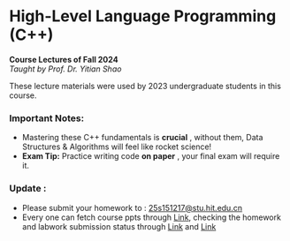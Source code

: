 # High-Level Language Programming (C++)

**Course Lectures of Fall 2024**  
*Taught by Prof. Dr. Yitian Shao*

These lecture materials were used by 2023 undergraduate students in this course.

### Important Notes:
- Mastering these C++ fundamentals is **crucial** , without them, Data Structures & Algorithms will feel like rocket science!
- **Exam Tip:** Practice writing code **on paper** , your final exam will require it.

### Update :
- Please submit your homework to  : 25s151217@stu.hit.edu.cn
- Every one can fetch course ppts through [Link](https://zhangmeishan.github.io/HLLP/main.html), checking the homework and labwork submission status through [Link](https://zhangmeishan.github.io/HLLP/homework.html) and [Link](https://zhangmeishan.github.io/HLLP/labwork.html)